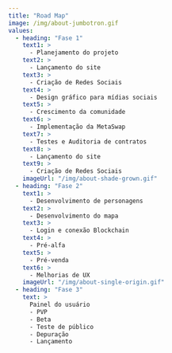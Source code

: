 ```yaml
---
title: "Road Map"
image: /img/about-jumbotron.gif
values:
  - heading: "Fase 1"
    text1: >
      - Planejamento do projeto
    text2: >  
      - Lançamento do site
    text3: >  
      - Criação de Redes Sociais
    text4: >  
      - Design gráfico para mídias sociais
    text5: >  
      - Crescimento da comunidade
    text6: >  
      - Implementação da MetaSwap
    text7: >  
      - Testes e Auditoria de contratos 
    text8: >  
      - Lançamento do site 
    text9: >  
      - Criação de Redes Sociais 
    imageUrl: "/img/about-shade-grown.gif"
  - heading: "Fase 2"
    text1: >
      - Desenvolvimento de personagens
    text2: >  
      - Desenvolvimento do mapa
    text3: >  
      - Login e conexão Blockchain
    text4: >  
      - Pré-alfa
    text5: >  
      - Pré-venda
    text6: >  
      - Melhorias de UX
    imageUrl: "/img/about-single-origin.gif"
  - heading: "Fase 3"
    text: >
      Painel do usuário
      - PVP
      - Beta 
      - Teste de público
      - Depuração
      - Lançamento

    imageUrl: "/img/about-sustainable-farming.gif"
  - heading: "Fase 4"
    text: >
      NFT Marketplace
      - Stake e Pool
      - Exchange game

    imageUrl: "/img/about-direct-sourcing.gif"
---
```


